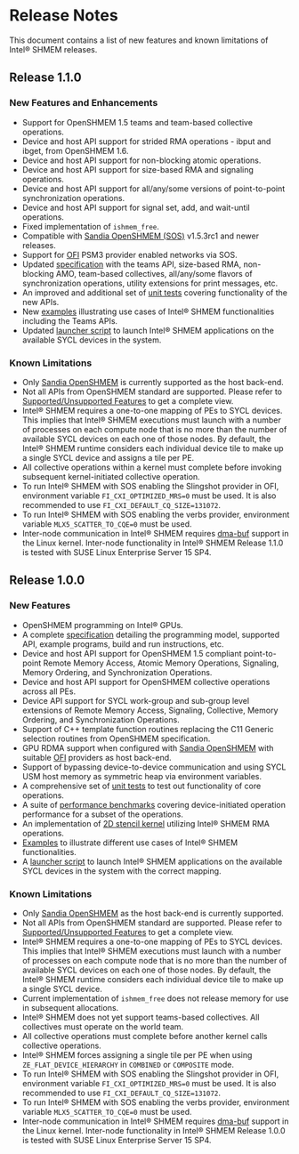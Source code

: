 # Release Notes <!-- omit in toc -->
This document contains a list of new features and known limitations of Intel® SHMEM releases.

## Release 1.1.0

### New Features and Enhancements
- Support for OpenSHMEM 1.5 teams and team-based collective operations.
- Device and host API support for strided RMA operations - ibput and ibget, from OpenSHMEM 1.6.
- Device and host API support for non-blocking atomic operations.
- Device and host API support for size-based RMA and signaling operations.
- Device and host API support for all/any/some versions of point-to-point synchronization operations.
- Device and host API support for signal set, add, and wait-until operations.
- Fixed implementation of `ishmem_free`.
- Compatible with [Sandia OpenSHMEM (SOS)](https://github.com/Sandia-OpenSHMEM/SOS) v1.5.3rc1 and newer releases.
- Support for [OFI](https://github.com/ofiwg/libfabric) PSM3 provider enabled networks via SOS. 
- Updated [specification](https://oneapi-src.github.io/ishmem/intro.html) with the teams API, size-based RMA, non-blocking AMO, team-based collectives, all/any/some flavors of synchronization operations, utility extensions for print messages, etc.
- An improved and additional set of [unit tests](test/unit/SHMEM) covering functionality of the new APIs.
- New [examples](examples/SHMEM) illustrating use cases of Intel® SHMEM functionalities including the Teams APIs.
- Updated [launcher script](scripts/ishmrun) to launch Intel® SHMEM applications on the available SYCL devices in the system.

### Known Limitations
- Only [Sandia OpenSHMEM](https://github.com/Sandia-OpenSHMEM/SOS) is currently supported as the host back-end.
- Not all APIs from OpenSHMEM standard are supported. Please refer to [Supported/Unsupported Features](https://oneapi-src.github.io/ishmem/supported_features.html) to get a complete view.
- Intel® SHMEM requires a one-to-one mapping of PEs to SYCL devices. This implies that Intel® SHMEM executions must launch with a number of processes on each compute node that is no more than the number of available SYCL devices on each one of those nodes. By default, the Intel® SHMEM runtime considers each individual device tile to make up a single SYCL device and assigns a tile per PE.
- All collective operations within a kernel must complete before invoking subsequent kernel-initiated collective operation.
- To run Intel® SHMEM with SOS enabling the Slingshot provider in OFI, environment variable `FI_CXI_OPTIMIZED_MRS=0` must be used. It is also recommended to use `FI_CXI_DEFAULT_CQ_SIZE=131072`.
- To run Intel® SHMEM with SOS enabling the verbs provider, environment variable `MLX5_SCATTER_TO_CQE=0` must be used.
- Inter-node communication in Intel® SHMEM requires [dma-buf](https://www.kernel.org/doc/html/latest/driver-api/dma-buf.html) support in the Linux kernel. Inter-node functionality in Intel® SHMEM Release 1.1.0 is tested with SUSE Linux Enterprise Server 15 SP4.

## Release 1.0.0

### New Features
- OpenSHMEM programming on Intel® GPUs.
- A complete [specification](https://oneapi-src.github.io/ishmem/intro.html) detailing the programming model, supported API, example programs, build and run instructions, etc.
- Device and host API support for OpenSHMEM 1.5 compliant point-to-point Remote Memory Access, Atomic Memory Operations, Signaling, Memory Ordering, and Synchronization Operations.
- Device and host API support for OpenSHMEM collective operations across all PEs.
- Device API support for SYCL work-group and sub-group level extensions of Remote Memory Access, Signaling, Collective, Memory Ordering, and Synchronization Operations.
- Support of C++ template function routines replacing the C11 Generic selection routines from OpenSHMEM specification.
- GPU RDMA support when configured with [Sandia OpenSHMEM](https://github.com/Sandia-OpenSHMEM/SOS) with suitable [OFI](https://github.com/ofiwg/libfabric) providers as host back-end.
- Support of bypassing device-to-device communication and using SYCL USM host memory as symmetric heap via environment variables.
- A comprehensive set of [unit tests](test/unit/SHMEM) to test out functionality of core operations.
- A suite of [performance benchmarks](test/performance) covering device-initiated operation performance for a subset of the operations.
- An implementation of [2D stencil kernel](test/apps/SHMEM/jacobi.cpp) utilizing Intel® SHMEM RMA operations.
- [Examples](examples/SHMEM) to illustrate different use cases of Intel® SHMEM functionalities.
- A [launcher script](scripts/ishmrun) to launch Intel® SHMEM applications on the available SYCL devices in the system with the correct mapping.

### Known Limitations
- Only [Sandia OpenSHMEM](https://github.com/Sandia-OpenSHMEM/SOS) as the host back-end is currently supported.
- Not all APIs from OpenSHMEM standard are supported. Please refer to [Supported/Unsupported Features](https://oneapi-src.github.io/ishmem/supported_features.html) to get a complete view.
- Intel® SHMEM requires a one-to-one mapping of PEs to SYCL devices. This implies that Intel® SHMEM executions must launch with a number of processes on each compute node that is no more than the number of available SYCL devices on each one of those nodes. By default, the Intel® SHMEM runtime considers each individual device tile to make up a single SYCL device.
- Current implementation of `ishmem_free` does not release memory for use in subsequent allocations.
- Intel® SHMEM does not yet support teams-based collectives. All collectives must operate on the world team.
- All collective operations must complete before another kernel calls collective operations.
- Intel® SHMEM forces assigning a single tile per PE when using `ZE_FLAT_DEVICE_HIERARCHY` in `COMBINED` or `COMPOSITE` mode.
- To run Intel® SHMEM with SOS enabling the Slingshot provider in OFI, environment variable `FI_CXI_OPTIMIZED_MRS=0` must be used. It is also recommended to use `FI_CXI_DEFAULT_CQ_SIZE=131072`.
- To run Intel® SHMEM with SOS enabling the verbs provider, environment variable `MLX5_SCATTER_TO_CQE=0` must be used.
- Inter-node communication in Intel® SHMEM requires [dma-buf](https://www.kernel.org/doc/html/latest/driver-api/dma-buf.html) support in the Linux kernel. Inter-node functionality in Intel® SHMEM Release 1.0.0 is tested with SUSE Linux Enterprise Server 15 SP4.
